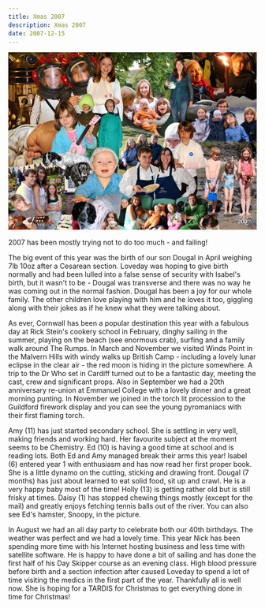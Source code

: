 ```yaml
---
title: Xmas 2007
description: Xmas 2007
date: 2007-12-15
---
```



<a href="large.jpg"><img src="small.jpg" alt="[Xmas 2007]" class="center" /></a>

<p>2007 has been mostly trying not to do too much - and failing!</p>

<p>The big event of this year was the birth of our son Dougal
in April weighing 7lb 10oz after a Cesarean
section.  Loveday was hoping to give birth normally and had been
lulled into a false sense of security with Isabel's birth, but it
wasn't to be - Dougal was transverse and there was no way he was
coming out in the normal fashion.  Dougal has been a joy for our whole
family.  The other children love playing with him and he loves it too,
giggling along with their jokes as if he knew what they were talking
about.</p>

<p>As ever, Cornwall has been a popular destination this year with a
fabulous day at Rick Stein's cookery school in February, dinghy
sailing in the summer, playing on the beach (see enormous crab),
surfing and a family walk around The Rumps.  In March and November we
visited Winds Point in the Malvern Hills with windy walks up British
Camp - including a lovely lunar eclipse in the clear air - the red
moon is hiding in the picture somewhere.  A trip to the Dr Who set in
Cardiff turned out to be a fantastic day, meeting the cast, crew and
significant props.  Also in September we had a 20th anniversary
re-union at Emmanuel College with a lovely dinner and a great morning
punting.  In November we joined in the torch lit procession to the
Guildford firework display and you can see the young pyromaniacs with
their first flaming torch.</p>

<p>Amy (11) has just started secondary school.  She
is settling in very well, making friends and working hard.  Her
favourite subject at the moment seems to be Chemistry.  Ed (10) is
having a good time at school and is reading lots.  Both Ed and Amy
managed break their arms this year!  Isabel (6) entered year 1 with
enthusiasm and has now read her first proper book.  She is a little
dynamo on the cutting, sticking and drawing front.  Dougal (7 months)
has just about learned to eat solid food, sit up and crawl.  He is a
very happy baby most of the time!  Holly (13) is getting rather old
but is still frisky at times.  Daisy (1) has stopped chewing things
mostly (except for the mail) and greatly enjoys fetching tennis balls
out of the river.  You can also see Ed's hamster, Snoopy, in the
picture.</p>

<p>In August we had an all day party to celebrate both our 40th
birthdays.  The weather was perfect and we had a lovely time.  This
year Nick has been spending more time with his Internet hosting
business and less time with satellite software.  He is happy to have
done a bit of sailing and has done the first half of his Day Skipper
course as an evening class.  High blood pressure before birth and a
section infection after caused Loveday to spend a lot of time visiting
the medics in the first part of the year.  Thankfully all is well now.
She is hoping for a TARDIS for Christmas to get everything done in
time for Christmas!</p>
